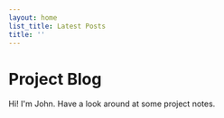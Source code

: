 ```yaml
---
layout: home
list_title: Latest Posts
title: ''
---
```


# Project Blog

Hi!  I'm John.  Have a look around at some project notes.  
